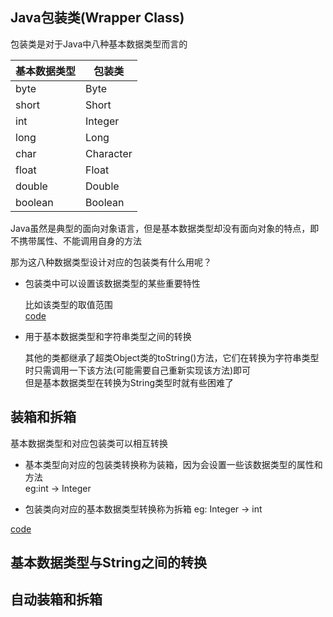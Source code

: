 ## Java包装类(Wrapper Class)   

包装类是对于Java中八种基本数据类型而言的     

| 基本数据类型 | 包装类  |   
|------------|--------|
|byte        | Byte   |
|short       | Short  |
|int         | Integer|
|long        | Long   |
|char        | Character|
|float       | Float   | 
|double      | Double  | 
|boolean     | Boolean |

Java虽然是典型的面向对象语言，但是基本数据类型却没有面向对象的特点，即不携带属性、不能调用自身的方法   

那为这八种数据类型设计对应的包装类有什么用呢？   

* 包装类中可以设置该数据类型的某些重要特性  
    
    比如该类型的取值范围    
    [code](./DataWrapper.java)   
    
* 用于基本数据类型和字符串类型之间的转换    

    其他的类都继承了超类Object类的toString()方法，它们在转换为字符串类型时只需调用一下该方法(可能需要自己重新实现该方法)即可    
    但是基本数据类型在转换为String类型时就有些困难了  

## 装箱和拆箱   

基本数据类型和对应包装类可以相互转换   

* 基本类型向对应的包装类转换称为装箱，因为会设置一些该数据类型的属性和方法   
    eg:int -> Integer      

* 包装类向对应的基本数据类型转换称为拆箱 
    eg: Integer -> int   
    
[code](./DataWrapper.java)    

## 基本数据类型与String之间的转换   


## 自动装箱和拆箱     


        